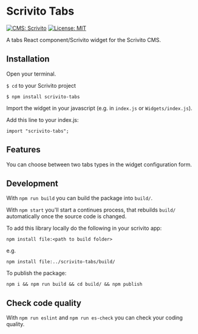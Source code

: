 # Scrivito Tabs
[![CMS: Scrivito](https://img.shields.io/badge/CMS-Scrivito-brightgreen.svg)](https://scrivito.com) [![License: MIT](https://img.shields.io/badge/License-MIT-blue.svg)](https://opensource.org/licenses/MIT)

A tabs React component/Scrivito widget for the Scrivito CMS.

## Installation

Open your terminal.

`$ cd` to your Scrivito project

```
$ npm install scrivito-tabs
```

Import the widget in your javascript (e.g. in `index.js` or `Widgets/index.js`).

Add this line to your index.js:

```
import "scrivito-tabs";
```

## Features
You can choose between two tabs types in the widget configuration form.

## Development

With `npm run build` you can build the package into `build/`.

With `npm start` you'll start a continues process, that rebuilds `build/` automatically once the source code is changed.

To add this library locally do the following in your scrivito app:

```
npm install file:<path to build folder>
```

e.g.

```
npm install file:../scrivito-tabs/build/
```

To publish the package:

```
npm i && npm run build && cd build/ && npm publish
```

## Check code quality

With `npm run eslint` and `npm run es-check` you can check your coding quality.